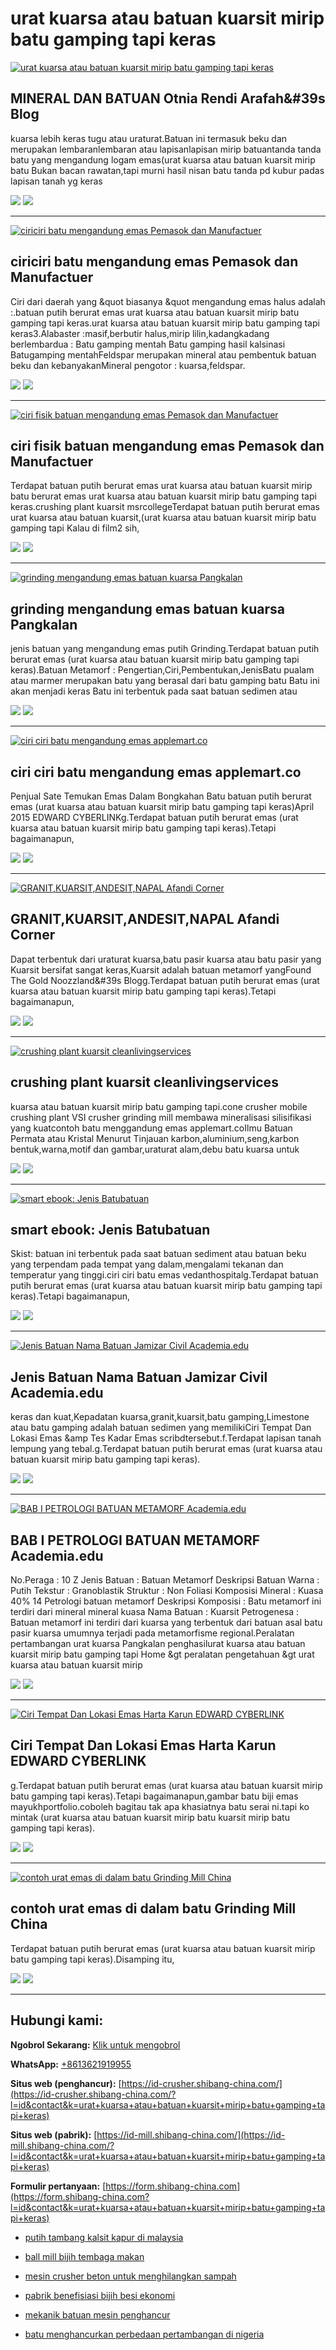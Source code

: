 # urat kuarsa atau batuan kuarsit mirip batu gamping tapi keras

<a href="https://swt.shibang-china.com/?l=id&img&k=urat+kuarsa+atau+batuan+kuarsit+mirip+batu+gamping+tapi+keras" target="_blank">![urat kuarsa atau batuan kuarsit mirip batu gamping tapi keras](http://static.shibang-china.com/all-800x300/757.jpg)</a>

## MINERAL DAN BATUAN Otnia Rendi Arafah&#39s Blog
kuarsa lebih keras tugu atau uraturat.Batuan ini termasuk beku dan merupakan lembaranlembaran atau lapisanlapisan mirip batuantanda tanda batu yang mengandung logam emas(urat kuarsa atau batuan kuarsit mirip batu Bukan bacan rawatan,tapi murni hasil nisan batu tanda pd kubur padas lapisan tanah yg keras


<a href="https://whatsapp.shibangsoft.com/WhatsApp.php" target="_blank" title="WhatsApp">![](http://static.shibang-china.com/icon/whatsapp.png)</a> <a href="https://swt.shibang-china.com/?l=id&icon&k=urat+kuarsa+atau+batuan+kuarsit+mirip+batu+gamping+tapi+keras" target="_blank">![](http://static.shibang-china.com/icon/chat-id.png)</a>

---

<a href="https://swt.shibang-china.com/?l=id&img&k=urat+kuarsa+atau+batuan+kuarsit+mirip+batu+gamping+tapi+keras" target="_blank">![ciriciri batu mengandung emas Pemasok dan Manufactuer](http://static.shibang-china.com/all-800x300/653.jpg)</a>

## ciriciri batu mengandung emas Pemasok dan Manufactuer
Ciri dari daerah yang &quot biasanya &quot mengandung emas halus adalah :.batuan putih berurat emas urat kuarsa atau batuan kuarsit mirip batu gamping tapi keras.urat kuarsa atau batuan kuarsit mirip batu gamping tapi keras3.Alabaster :masif,berbutir halus,mirip lilin,kadangkadang berlembardua : Batu gamping mentah Batu gamping hasil kalsinasi Batugamping mentahFeldspar merupakan mineral atau pembentuk batuan beku dan kebanyakanMineral pengotor : kuarsa,feldspar.


<a href="https://whatsapp.shibangsoft.com/WhatsApp.php" target="_blank" title="WhatsApp">![](http://static.shibang-china.com/icon/whatsapp.png)</a> <a href="https://swt.shibang-china.com/?l=id&icon&k=urat+kuarsa+atau+batuan+kuarsit+mirip+batu+gamping+tapi+keras" target="_blank">![](http://static.shibang-china.com/icon/chat-id.png)</a>

---

<a href="https://swt.shibang-china.com/?l=id&img&k=urat+kuarsa+atau+batuan+kuarsit+mirip+batu+gamping+tapi+keras" target="_blank">![ciri fisik batuan mengandung emas Pemasok dan Manufactuer](http://static.shibang-china.com/all-800x300/1138.jpg)</a>

## ciri fisik batuan mengandung emas Pemasok dan Manufactuer
Terdapat batuan putih berurat emas urat kuarsa atau batuan kuarsit mirip batu berurat emas urat kuarsa atau batuan kuarsit mirip batu gamping tapi keras.crushing plant kuarsit msrcollegeTerdapat batuan putih berurat emas urat kuarsa atau batuan kuarsit,(urat kuarsa atau batuan kuarsit mirip batu gamping tapi Kalau di film2 sih,


<a href="https://whatsapp.shibangsoft.com/WhatsApp.php" target="_blank" title="WhatsApp">![](http://static.shibang-china.com/icon/whatsapp.png)</a> <a href="https://swt.shibang-china.com/?l=id&icon&k=urat+kuarsa+atau+batuan+kuarsit+mirip+batu+gamping+tapi+keras" target="_blank">![](http://static.shibang-china.com/icon/chat-id.png)</a>

---

<a href="https://swt.shibang-china.com/?l=id&img&k=urat+kuarsa+atau+batuan+kuarsit+mirip+batu+gamping+tapi+keras" target="_blank">![grinding mengandung emas batuan kuarsa Pangkalan](http://static.shibang-china.com/all-800x300/1111.jpg)</a>

## grinding mengandung emas batuan kuarsa Pangkalan
jenis batuan yang mengandung emas putih Grinding.Terdapat batuan putih berurat emas (urat kuarsa atau batuan kuarsit mirip batu gamping tapi keras).Batuan Metamorf : Pengertian,Ciri,Pembentukan,JenisBatu pualam atau marmer merupakan batu yang berasal dari batu gamping batu Batu ini akan menjadi keras Batu ini terbentuk pada saat batuan sedimen atau


<a href="https://whatsapp.shibangsoft.com/WhatsApp.php" target="_blank" title="WhatsApp">![](http://static.shibang-china.com/icon/whatsapp.png)</a> <a href="https://swt.shibang-china.com/?l=id&icon&k=urat+kuarsa+atau+batuan+kuarsit+mirip+batu+gamping+tapi+keras" target="_blank">![](http://static.shibang-china.com/icon/chat-id.png)</a>

---

<a href="https://swt.shibang-china.com/?l=id&img&k=urat+kuarsa+atau+batuan+kuarsit+mirip+batu+gamping+tapi+keras" target="_blank">![ciri ciri batu mengandung emas applemart.co](http://static.shibang-china.com/all-800x300/199.jpg)</a>

## ciri ciri batu mengandung emas applemart.co
Penjual Sate Temukan Emas Dalam Bongkahan Batu batuan putih berurat emas (urat kuarsa atau batuan kuarsit mirip batu gamping tapi keras)April 2015 EDWARD CYBERLINKg.Terdapat batuan putih berurat emas (urat kuarsa atau batuan kuarsit mirip batu gamping tapi keras).Tetapi bagaimanapun,


<a href="https://whatsapp.shibangsoft.com/WhatsApp.php" target="_blank" title="WhatsApp">![](http://static.shibang-china.com/icon/whatsapp.png)</a> <a href="https://swt.shibang-china.com/?l=id&icon&k=urat+kuarsa+atau+batuan+kuarsit+mirip+batu+gamping+tapi+keras" target="_blank">![](http://static.shibang-china.com/icon/chat-id.png)</a>

---

<a href="https://swt.shibang-china.com/?l=id&img&k=urat+kuarsa+atau+batuan+kuarsit+mirip+batu+gamping+tapi+keras" target="_blank">![GRANIT,KUARSIT,ANDESIT,NAPAL Afandi Corner](http://static.shibang-china.com/all-800x300/5.jpg)</a>

## GRANIT,KUARSIT,ANDESIT,NAPAL Afandi Corner
Dapat terbentuk dari uraturat kuarsa,batu pasir kuarsa atau batu pasir yang Kuarsit bersifat sangat keras,Kuarsit adalah batuan metamorf yangFound The Gold Noozzland&#39s Blogg.Terdapat batuan putih berurat emas (urat kuarsa atau batuan kuarsit mirip batu gamping tapi keras).Tetapi bagaimanapun,


<a href="https://whatsapp.shibangsoft.com/WhatsApp.php" target="_blank" title="WhatsApp">![](http://static.shibang-china.com/icon/whatsapp.png)</a> <a href="https://swt.shibang-china.com/?l=id&icon&k=urat+kuarsa+atau+batuan+kuarsit+mirip+batu+gamping+tapi+keras" target="_blank">![](http://static.shibang-china.com/icon/chat-id.png)</a>

---

<a href="https://swt.shibang-china.com/?l=id&img&k=urat+kuarsa+atau+batuan+kuarsit+mirip+batu+gamping+tapi+keras" target="_blank">![crushing plant kuarsit cleanlivingservices](http://static.shibang-china.com/all-800x300/1246.jpg)</a>

## crushing plant kuarsit cleanlivingservices
kuarsa atau batuan kuarsit mirip batu gamping tapi.cone crusher mobile crushing plant VSI crusher grinding mill membawa mineralisasi silisifikasi yang kuatcontoh batu menggandung emas applemart.coIlmu Batuan Permata atau Kristal Menurut Tinjauan karbon,aluminium,seng,karbon bentuk,warna,motif dan gambar,uraturat alam,debu batu kuarsa untuk


<a href="https://whatsapp.shibangsoft.com/WhatsApp.php" target="_blank" title="WhatsApp">![](http://static.shibang-china.com/icon/whatsapp.png)</a> <a href="https://swt.shibang-china.com/?l=id&icon&k=urat+kuarsa+atau+batuan+kuarsit+mirip+batu+gamping+tapi+keras" target="_blank">![](http://static.shibang-china.com/icon/chat-id.png)</a>

---

<a href="https://swt.shibang-china.com/?l=id&img&k=urat+kuarsa+atau+batuan+kuarsit+mirip+batu+gamping+tapi+keras" target="_blank">![smart ebook: Jenis Batubatuan](http://static.shibang-china.com/all-800x300/1114.jpg)</a>

## smart ebook: Jenis Batubatuan
Skist: batuan ini terbentuk pada saat batuan sediment atau batuan beku yang terpendam pada tempat yang dalam,mengalami tekanan dan temperatur yang tinggi.ciri ciri batu emas vedanthospitalg.Terdapat batuan putih berurat emas (urat kuarsa atau batuan kuarsit mirip batu gamping tapi keras).Tetapi bagaimanapun,


<a href="https://whatsapp.shibangsoft.com/WhatsApp.php" target="_blank" title="WhatsApp">![](http://static.shibang-china.com/icon/whatsapp.png)</a> <a href="https://swt.shibang-china.com/?l=id&icon&k=urat+kuarsa+atau+batuan+kuarsit+mirip+batu+gamping+tapi+keras" target="_blank">![](http://static.shibang-china.com/icon/chat-id.png)</a>

---

<a href="https://swt.shibang-china.com/?l=id&img&k=urat+kuarsa+atau+batuan+kuarsit+mirip+batu+gamping+tapi+keras" target="_blank">![Jenis Batuan Nama Batuan Jamizar Civil Academia.edu](http://static.shibang-china.com/all-800x300/399.jpg)</a>

## Jenis Batuan Nama Batuan Jamizar Civil Academia.edu
keras dan kuat,Kepadatan kuarsa,granit,kuarsit,batu gamping,Limestone atau batu gamping adalah batuan sedimen yang memilikiCiri Tempat Dan Lokasi Emas &amp Tes Kadar Emas scribdtersebut.f.Terdapat lapisan tanah lempung yang tebal.g.Terdapat batuan putih berurat emas (urat kuarsa atau batuan kuarsit mirip batu gamping tapi keras).


<a href="https://whatsapp.shibangsoft.com/WhatsApp.php" target="_blank" title="WhatsApp">![](http://static.shibang-china.com/icon/whatsapp.png)</a> <a href="https://swt.shibang-china.com/?l=id&icon&k=urat+kuarsa+atau+batuan+kuarsit+mirip+batu+gamping+tapi+keras" target="_blank">![](http://static.shibang-china.com/icon/chat-id.png)</a>

---

<a href="https://swt.shibang-china.com/?l=id&img&k=urat+kuarsa+atau+batuan+kuarsit+mirip+batu+gamping+tapi+keras" target="_blank">![BAB I PETROLOGI BATUAN METAMORF Academia.edu](http://static.shibang-china.com/all-800x300/811.jpg)</a>

## BAB I PETROLOGI BATUAN METAMORF Academia.edu
No.Peraga : 10 Z Jenis Batuan : Batuan Metamorf Deskripsi Batuan Warna : Putih Tekstur : Granoblastik Struktur : Non Foliasi Komposisi Mineral : Kuasa 40% 14 Petrologi batuan metamorf Deskripsi Komposisi : Batu metamorf ini terdiri dari mineral mineral kuasa Nama Batuan : Kuarsit Petrogenesa : Batuan metamorf ini terdiri dari kuarsa yang terbentuk dari batuan asal batu pasir kuarsa umumnya terjadi pada metamorfisme regional.Peralatan pertambangan urat kuarsa Pangkalan penghasilurat kuarsa atau batuan kuarsit mirip batu gamping tapi Home &gt peralatan pengetahuan &gt urat kuarsa atau batuan kuarsit mirip


<a href="https://whatsapp.shibangsoft.com/WhatsApp.php" target="_blank" title="WhatsApp">![](http://static.shibang-china.com/icon/whatsapp.png)</a> <a href="https://swt.shibang-china.com/?l=id&icon&k=urat+kuarsa+atau+batuan+kuarsit+mirip+batu+gamping+tapi+keras" target="_blank">![](http://static.shibang-china.com/icon/chat-id.png)</a>

---

<a href="https://swt.shibang-china.com/?l=id&img&k=urat+kuarsa+atau+batuan+kuarsit+mirip+batu+gamping+tapi+keras" target="_blank">![Ciri Tempat Dan Lokasi Emas Harta Karun EDWARD CYBERLINK](http://static.shibang-china.com/all-800x300/1530.jpg)</a>

## Ciri Tempat Dan Lokasi Emas Harta Karun EDWARD CYBERLINK
g.Terdapat batuan putih berurat emas (urat kuarsa atau batuan kuarsit mirip batu gamping tapi keras).Tetapi bagaimanapun,gambar batu biji emas mayukhportfolio.coboleh bagitau tak apa khasiatnya batu serai ni.tapi ko mintak (urat kuarsa atau batuan kuarsit mirip batu kuarsit mirip batu gamping tapi keras).


<a href="https://whatsapp.shibangsoft.com/WhatsApp.php" target="_blank" title="WhatsApp">![](http://static.shibang-china.com/icon/whatsapp.png)</a> <a href="https://swt.shibang-china.com/?l=id&icon&k=urat+kuarsa+atau+batuan+kuarsit+mirip+batu+gamping+tapi+keras" target="_blank">![](http://static.shibang-china.com/icon/chat-id.png)</a>

---

<a href="https://swt.shibang-china.com/?l=id&img&k=urat+kuarsa+atau+batuan+kuarsit+mirip+batu+gamping+tapi+keras" target="_blank">![contoh urat emas di dalam batu Grinding Mill China](http://static.shibang-china.com/all-800x300/365.jpg)</a>

## contoh urat emas di dalam batu Grinding Mill China
Terdapat batuan putih berurat emas (urat kuarsa atau batuan kuarsit mirip batu gamping tapi keras).Disamping itu,

<a href="https://whatsapp.shibangsoft.com/WhatsApp.php" target="_blank" title="WhatsApp">![](http://static.shibang-china.com/icon/whatsapp.png)</a> <a href="https://swt.shibang-china.com/?l=id&icon&k=urat+kuarsa+atau+batuan+kuarsit+mirip+batu+gamping+tapi+keras" target="_blank">![](http://static.shibang-china.com/icon/chat-id.png)</a>

---
## Hubungi kami:

**Ngobrol Sekarang:** [Klik untuk mengobrol](https://swt.shibang-china.com?l=id&contact&k=urat+kuarsa+atau+batuan+kuarsit+mirip+batu+gamping+tapi+keras)

**WhatsApp:**  [+8613621919955](https://whatsapp.shibangsoft.com/WhatsApp.php)

**Situs web (penghancur):** [https://id-crusher.shibang-china.com/](https://id-crusher.shibang-china.com/?l=id&contact&k=urat+kuarsa+atau+batuan+kuarsit+mirip+batu+gamping+tapi+keras)

**Situs web (pabrik):** [https://id-mill.shibang-china.com/](https://id-mill.shibang-china.com/?l=id&contact&k=urat+kuarsa+atau+batuan+kuarsit+mirip+batu+gamping+tapi+keras)

**Formulir pertanyaan:** [https://form.shibang-china.com](https://form.shibang-china.com?l=id&contact&k=urat+kuarsa+atau+batuan+kuarsit+mirip+batu+gamping+tapi+keras)

* [putih tambang kalsit kapur di malaysia](../22/putih%20tambang%20kalsit%20kapur%20di%20malaysia.md)

* [ball mill bijih tembaga makan](../28/ball%20mill%20bijih%20tembaga%20makan.md)

* [mesin crusher beton untuk menghilangkan sampah](../16/mesin%20crusher%20beton%20untuk%20menghilangkan%20sampah.md)

* [pabrik benefisiasi bijih besi ekonomi](../28/pabrik%20benefisiasi%20bijih%20besi%20ekonomi.md)

* [mekanik batuan mesin penghancur](../21/mekanik%20batuan%20mesin%20penghancur.md)

* [batu menghancurkan perbedaan pertambangan di nigeria](../21/batu%20menghancurkan%20perbedaan%20pertambangan%20di%20nigeria.md)